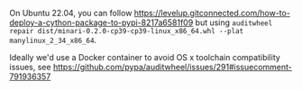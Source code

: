 On Ubuntu 22.04, you can follow https://levelup.gitconnected.com/how-to-deploy-a-cython-package-to-pypi-8217a6581f09 but using `auditwheel repair dist/minari-0.2.0-cp39-cp39-linux_x86_64.whl --plat manylinux_2_34_x86_64`.

Ideally we'd use a Docker container to avoid OS x toolchain compatibility issues, see https://github.com/pypa/auditwheel/issues/291#issuecomment-791936357
